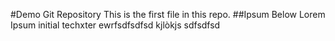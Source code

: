 #Demo Git Repository
This is the first file in this repo.
##Ipsum Below
Lorem Ipsum initial techxter
ewrfsdfsdfsd kjlòkjs
sdfsdfsd
